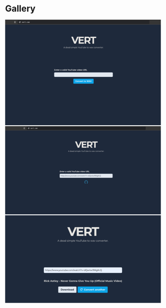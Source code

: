 # Gallery
![](/src/assets/images/vert.png)
![](/src/assets/images/vert2.png)
![](/src/assets/images/vert3.jpg)
